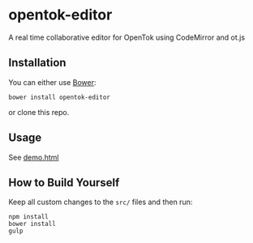 # opentok-editor

A real time collaborative editor for OpenTok using CodeMirror and ot.js

## Installation

You can either use [Bower](http://bower.io/):

`bower install opentok-editor`

or clone this repo.

## Usage

See [demo.html](demo.html)

## How to Build Yourself

Keep all custom changes to the `src/` files and then run:

```
npm install
bower install
gulp
```
